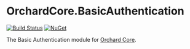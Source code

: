 # OrchardCore.BasicAuthentication

[![Build Status](https://dev.azure.com/orchardcoreeng/public/_apis/build/status/alexbocharov.BasicAuthentication.OrchardCore)](https://dev.azure.com/orchardcoreeng/public/_build/latest?definitionId=1)
[![NuGet](https://img.shields.io/nuget/v/BasicAuthentication.OrchardCore.svg)](https://www.nuget.org/packages/BasicAuthentication.OrchardCore)

The Basic Authentication module for [Orchard Core](https://github.com/OrchardCMS/OrchardCore).